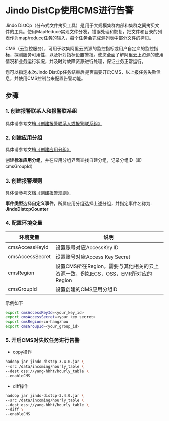# Jindo DistCp使用CMS进行告警

Jindo DistCp（分布式文件拷贝工具）是用于大规模集群内部和集群之间拷贝文件的工具。使用MapReduce实现文件分发，错误处理和恢复，把文件和目录的列表作为map/reduce任务的输入，每个任务会完成源列表中部分文件的拷贝。

CMS（云监控服务），可用于收集阿里云资源的监控指标或用户自定义的监控指标，探测服务可用性，以及针对指标设置警报。使您全面了解阿里云上资源的使用情况和业务运行状况，并及时对故障资源进行处理，保证业务正常运行。

您可以指定本次Jindo DistCp任务结束后是否需要开启CMS，以上报任务失败信息，并使用CMS控制台来配置告警功能。

## 步骤

### 1. 创建报警联系人和报警联系组

具体请参考文档[《创建报警联系人或报警联系组》](https://help.aliyun.com/document_detail/104004.html?spm=a2c4g.11186623.6.672.1a493b70h9Bgby)

### 2. 创建应用分组

具体请参考文档[《创建应用分组》](https://help.aliyun.com/document_detail/45243.html?spm=a2c4g.11186623.6.573.469f3142Ps85rh)

创建**标准应用分组**，并在应用分组界面查找自建分组，记录分组ID（即cmsGroupId）

### 3. 创建报警规则

具体请参考文档[《创建报警规则》](https://help.aliyun.com/document_detail/103171.html?spm=a2c4g.11186623.6.663.18f87d95abSz2u)

**事件类型**选择**自定义事件**，所属应用分组选择上述分组，并指定事件名称为: **JindoDistcpCounter**

### 4. 配置环境变量

| 环境变量 | 说明 |
| --- | --- |
| cmsAccessKeyId | 设置账号对应AccessKey ID |
| cmsAccessSecret | 设置账号对应Access Key Secret |
| cmsRegion | 设置CMS所在Region，需要与其他相关的云上资源一致，例如ECS，OSS，EMR所对应的Region |
| cmsGroupId | 设置创建的CMS应用分组ID |

示例如下

```bash
export cmsAccessKeyId=<your_key_id>
export cmsAccessSecret=<your_key_secret>
export cmsRegion=cn-hangzhou
export cmsGroupId=<your_group_id>
```

### 5. 开启CMS对失败任务进行告警

* copy操作

```bash
hadoop jar jindo-distcp-3.4.0.jar \
--src /data/incoming/hourly_table \
--dest oss://yang-hhht/hourly_table \
--enableCMS
```

* diff操作

```bash
hadoop jar jindo-distcp-3.4.0.jar \
--src /data/incoming/hourly_table \
--dest oss://yang-hhht/hourly_table \
--diff \
--enableCMS
```
